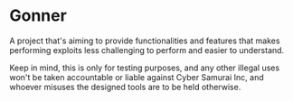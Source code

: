 # Gonner
A project that's aiming to provide functionalities and features that makes performing exploits less challenging to perform and easier to understand.

Keep in mind, this is only for testing purposes, and any other illegal uses won't be taken accountable or liable against Cyber Samurai Inc, and whoever misuses
the designed tools are to be held otherwise.
